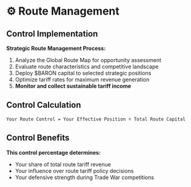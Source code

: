 # ⚙️ Route Management

## Control Implementation
**Strategic Route Management Process:**
1. Analyze the Global Route Map for opportunity assessment
2. Evaluate route characteristics and competitive landscape
3. Deploy $BARON capital to selected strategic positions  
4. Optimize tariff rates for maximum revenue generation
5. **Monitor and collect sustainable tariff income**

## Control Calculation
```
Your Route Control = Your Effective Position ÷ Total Route Capital
```

## Control Benefits
**This control percentage determines:**
- Your share of total route tariff revenue
- Your influence over route tariff policy decisions
- Your defensive strength during Trade War competitions